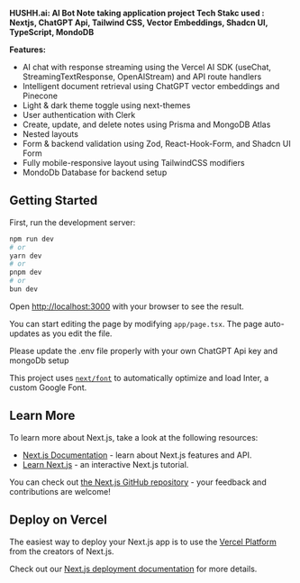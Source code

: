 **HUSHH.ai: AI Bot Note taking application project
Tech Stakc used : Nextjs, ChatGPT Api, Tailwind CSS, Vector Embeddings, Shadcn UI, TypeScript, MondoDB**

**Features:**
- AI chat with response streaming using the Vercel AI SDK (useChat, StreamingTextResponse, OpenAIStream) and API route handlers
- Intelligent document retrieval using ChatGPT vector embeddings and Pinecone
- Light & dark theme toggle using next-themes
- User authentication with Clerk
- Create, update, and delete notes using Prisma and MongoDB Atlas
- Nested layouts
- Form & backend validation using Zod, React-Hook-Form, and Shadcn UI Form
- Fully mobile-responsive layout using TailwindCSS modifiers
- MondoDb Database for backend setup

## Getting Started

First, run the development server:

```bash
npm run dev
# or
yarn dev
# or
pnpm dev
# or
bun dev
```

Open [http://localhost:3000](http://localhost:3000) with your browser to see the result.

You can start editing the page by modifying `app/page.tsx`. The page auto-updates as you edit the file.

Please update the .env file properly with your own ChatGPT Api key and mongoDb setup

This project uses [`next/font`](https://nextjs.org/docs/basic-features/font-optimization) to automatically optimize and load Inter, a custom Google Font.

## Learn More

To learn more about Next.js, take a look at the following resources:

- [Next.js Documentation](https://nextjs.org/docs) - learn about Next.js features and API.
- [Learn Next.js](https://nextjs.org/learn) - an interactive Next.js tutorial.

You can check out [the Next.js GitHub repository](https://github.com/vercel/next.js/) - your feedback and contributions are welcome!

## Deploy on Vercel

The easiest way to deploy your Next.js app is to use the [Vercel Platform](https://vercel.com/new?utm_medium=default-template&filter=next.js&utm_source=create-next-app&utm_campaign=create-next-app-readme) from the creators of Next.js.

Check out our [Next.js deployment documentation](https://nextjs.org/docs/deployment) for more details.
